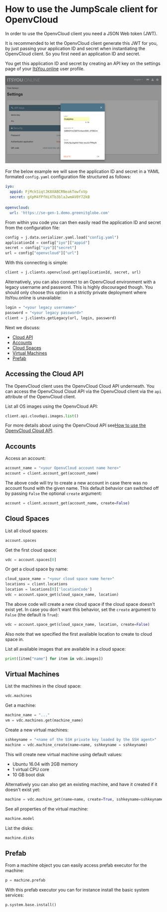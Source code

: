 # How to use the JumpScale client for OpenvCloud

In order to use the OpenvCloud client you need a JSON Web token (JWT).

It is recommended to let the OpenvCloud client generate this JWT for you, by just passing your application ID and secret when instantiating the OpenvCloud client. So you first need an application ID and secret.

You get this application ID and secret by creating an API key on the settings page of your [ItsYou.online](https://itsyou.online) user profile.

![](images/iyo_jwt.png)

For the below example we will save the application ID and secret in a YAML formated `config.yaml` configuration file structured as follows:
```yaml
iyo:
  appid: FjMckSiqtJK8XABCRNeakTowfxVp
  secret: gXpM4fPfHiXTb3blaJwmAV0Y72kB

openvcloud:
  url: 'https://se-gen-1.demo.greenitglobe.com'
```

From within you code you can then easily read the application ID and secret from the configuration file:
```python
config = j.data.serializer.yaml.load("config.yaml")
applicationId = config["iyo"]["appid"]
secret = config["iyo"]["secret"]
url = config["openvcloud"]["url"]
```

With this connecting is simple:
```python
client = j.clients.openvcloud.get(applicationId, secret, url)
```

Alternatively, you can also connect to an OpenvCloud environment with a legacy username and password. This is highly discouraged though. You should only choose this option in a strictly private deployment where ItsYou.online is unavailable:
```python
login = "<your legacy username>"
password = "<your legacy password>"
client = j.clients.getLegacy(url, login, password)
```

Next we discuss:
- [Cloud API](#cloud-api)
- [Accounts](#accounts)
- [Cloud Spaces](#cloud-spaces)
- [Virtual Machines](#virtual-machines)
- [Prefab](#prefab)

<a id="cloud-api"></a>
## Accessing the Cloud API

The OpenvCloud client uses the OpenvCloud Cloud API underneath. You can access the OpenvCloud Cloud API via the OpenvCloud client via the `api` attribute of the OpenvCloud client.

List all OS images using the OpenvCloud API:
```python
client.api.cloudapi.images.list()
```

For more details about using the OpenvCloud API see[How to use the OpenvCloud Cloud API](OVC_API.md).

<a id="accounts"></a>
## Accounts

Access an account:
```python
account_name = "<your OpenvCloud account name here>"
account = client.account_get(account_name)
```

The above code will try to create a new account in case there was no account found with the given name. This default behavior can switched off by passing `False` the optional `create` argument:
```python
account = client.account_get(account_name, create=False)
```

<a id="cloud-spaces"></a>
## Cloud Spaces

List all cloud spaces:
```python
account.spaces
```

Get the first cloud space:
```python
vdc = account.spaces[0]
```

Or get a cloud space by name:
```python
cloud_space_name = "<your cloud space name here>"
locations = client.locations
location = locations[0]['locationCode']
vdc = account.space_get(cloud_space_name, location)
```

The above code will create a new cloud space if the cloud space doesn't exist yet. In case you don't want this behavior, set the `create` argument to `False` (the default is `True`):
```python
vdc = account.space_get(cloud_space_name, location, create=False)
```

Also note that we specified the first available location to create to cloud space in.

List all available images that are available in a cloud space:
```python
print([item["name"] for item in vdc.images])
```

<a id="virtual-machines"></a>
## Virtual Machines

List the machines in the cloud space:
```python
vdc.machines
```

Get a machine:
```python
machine_name = "..."
vm = vdc.machines.get(machine_name)
```

Create a new virtual machines:
```python
sshkeyname = "<name of the SSH private key loaded by the SSH agent>"
machine = vdc.machine_create(name=name, sshkeyname = sshkeyname)
```

This will create new virtual machine using default values:
- Ubuntu 16.04 with 2GB memory
- 1 virtual CPU core
- 10 GB boot disk

Alternatively you can also get an existing machine, and have it created if it doesn't exist yet:
```python
machine = vdc.machine_get(name=name, create=True, sshkeyname=sshkeyname)
```

See all properties of the virtual machine:
```python
machine.model
```

List the disks:
```python
machine.disks
```

<a id="prefab"></a>
## Prefab

From a machine object you can easily access prefab executor for the machine: 
```python
p = machine.prefab
```

With this prefab executor you can for instance install the basic system services: 
```python
p.system.base.install()
```